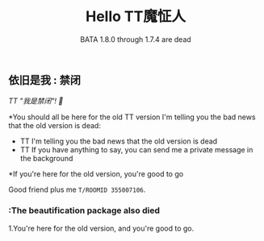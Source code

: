 <header>

# Hello TT魔怔人

BATA 1.8.0 through 1.7.4 are dead

</header>

## 依旧是我 : 禁闭

_TT "我是禁闭"! :wave:_

*You should all be here for the old TT version I'm telling you the bad news that the old version is dead:

- TT  I'm telling you the bad news that the old version is dead
- TT If you have anything to say, you can send me a private message in the background

*If you're here for the old version, you're good to go


Good friend plus me `T/ROOMID 355007106`.

### :The beautification package also died

1.You're here for the old version, and you're good to go.


</footer>
